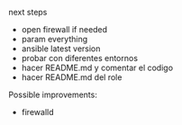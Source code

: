 next steps

- open firewall if needed 
- param everything
- ansible latest version 
- probar con diferentes entornos
- hacer README.md y comentar el codigo
- hacer README.md del role



Possible improvements: 
- firewalld
